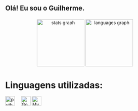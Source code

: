 
<h2 align="left">Olá! Eu sou o Guilherme.</h2>

###

<div align="center">
  <img src="https://github-readme-stats.vercel.app/api?username=GuilhermeDeMedeirosBif&hide_title=false&hide_rank=false&show_icons=true&include_all_commits=true&count_private=true&disable_animations=false&theme=dracula&locale=en&hide_border=false" height="150" alt="stats graph"  />
  <img src="https://github-readme-stats.vercel.app/api/top-langs?username=GuilhermeDeMedeirosBif&locale=en&hide_title=false&layout=compact&card_width=320&langs_count=5&theme=dracula&hide_border=false" height="150" alt="languages graph"  />
</div>

###

###
<h1>Linguagens utilizadas:</h1>
<div align="left">
  <img src="https://cdn.jsdelivr.net/gh/devicons/devicon/icons/python/python-original.svg" height="30" alt="python logo"  />
  <img width="12" />
  <img src="https://cdn.jsdelivr.net/gh/devicons/devicon/icons/godot/godot-original.svg" height="30" alt="Godot logo"  /> 
  <img src="[https://cdn.jsdelivr.net/gh/devicons/devicon/icons/godot/mysql_original.svg](https://www.google.com/url?sa=i&url=https%3A%2F%2Fmedium.com%2Fcodigorefinado%2Fdiferen%25C3%25A7a-entre-replica%25C3%25A7%25C3%25A3o-multi-master-e-multi-source-do-mysql-d9c7b5ba0a1e&psig=AOvVaw0FvQEvok7n1zkE34N90uiq&ust=1728002827803000&source=images&cd=vfe&opi=89978449&ved=0CBQQjRxqFwoTCIDbi6z-8IgDFQAAAAAdAAAAABAE)" height="30" alt="MySql logo"  /> 
</div>

###
